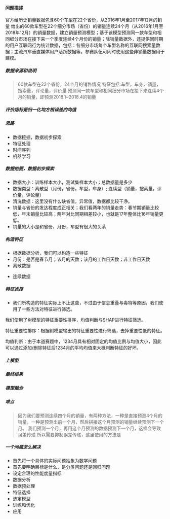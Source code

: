 #### 问题描述
官方给历史销量数据包含60个车型在22个省份，从2016年1月至2017年12月的销量
给出的60款车型在22个细分市场（省份）的销量连续24个月（从2016年1月至2018年12月）的销量数据，建立销量预测模型；基于该模型预测同一款车型和相同细分市场在接下来一个季度连续4个月份的销量；除销量数据外，还提供同时期的用户互联网行为统计数据，包括：各细分市场每个车型名称的互联网搜索量数据；主流汽车垂直媒体用户活跃数据等。参赛队伍可同时使用这些非销量数据用于建模。
##### 数据来源和说明
> 60款车型在22个省份，24个月的销售情况
> 特征包括:车型，车身，销量，搜索量，评论量，评价量
> 预测同一款车型和相同细分市场在接下来连续4个月的销量，即预测2018.1~2018.4的销量
##### 评价指标是归一化均方根误差的均值
##### 思路
+ 数据挖掘，数据初步探索
+ 特征处理
+ 时间序列
+ 机器学习
##### 数据挖掘，数据初步探索
+ 数据大小：训练样本大小，测试集样本大小；总数据量是多少
+ 数据类型：离散型（月份，省份，车型，车身）; 连续型（销量，搜索量，评价量，评论量）
+ 清洗数据：这里没有什么缺省值，异常值，数据都比较干净。
+ 销量与省份的发达程度成正相关；我们看两年的销量走势：春节期销量比较低，年末销量比较高；两年对比同期相差较小，也就是17年整体比16年销量更低。
+ 销量的大小是和省份，月份，车型有很大的关系
##### 构造特征
+ 根据数据分析，我们可以构造一些特征
+ 月份：是否是春节月；该月的天数；该月的工作日天数；非工作日天数
+ 离散数据
> 
+ 连续数据
##### 特征选择
+ 我们所构造的特征实际上不止这些，不过由于信息重叠与毒特等原因，我们使用了一些方法对特征进行筛选。

我们使用了树模型的特征重要性排序，均值判断与SHAP进行特征筛选。

特征重要性排序：根据树模型输出的特征重要性进行筛选，去掉重要性低的特征。

均值判断：由于本道赛题中，1234月具有相对固定的均值比例与均值大小，因此可以通过添加/删除特征后1234月的平均均值来大概判断特征的好坏。

##### 上模型
##### 最终结果
##### 模型融合

##### 难点
> 因为我们要预测连续四个月的销量，有两种方法，一种是直接预测4个月的销量，一种是预测出前一个月，然后拼接这个月预测的销量继续预测下一个月。
> 我们预测一个月，再用这个月预测的数据预测下一个月，这样会导致误差传递
> 所以需要抑制误差传递，这里使用的方法是

##### 一个问题怎么解决
+ 首先将一个具体的实际问题抽象为数学问题
+ 首先要明确目标是什么，是分类问题还是回归问题
+ 设定合理的性能度量指标
+ 数据分析
+ 数据预处理
+ 特征选择
+ 选定模型
+ 训练和优化
+ 应用

